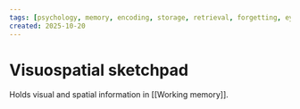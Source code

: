 ```yaml
---
tags: [psychology, memory, encoding, storage, retrieval, forgetting, eyewitness, amnesia, alzheimers, cte]
created: 2025-10-20
---
```

# Visuospatial sketchpad

Holds visual and spatial information in [[Working memory]].
